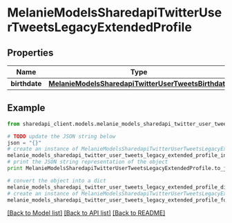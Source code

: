 # MelanieModelsSharedapiTwitterUserTweetsLegacyExtendedProfile


## Properties
Name | Type | Description | Notes
------------ | ------------- | ------------- | -------------
**birthdate** | [**MelanieModelsSharedapiTwitterUserTweetsBirthdate**](MelanieModelsSharedapiTwitterUserTweetsBirthdate.md) |  | [optional] 

## Example

```python
from sharedapi_client.models.melanie_models_sharedapi_twitter_user_tweets_legacy_extended_profile import MelanieModelsSharedapiTwitterUserTweetsLegacyExtendedProfile

# TODO update the JSON string below
json = "{}"
# create an instance of MelanieModelsSharedapiTwitterUserTweetsLegacyExtendedProfile from a JSON string
melanie_models_sharedapi_twitter_user_tweets_legacy_extended_profile_instance = MelanieModelsSharedapiTwitterUserTweetsLegacyExtendedProfile.from_json(json)
# print the JSON string representation of the object
print MelanieModelsSharedapiTwitterUserTweetsLegacyExtendedProfile.to_json()

# convert the object into a dict
melanie_models_sharedapi_twitter_user_tweets_legacy_extended_profile_dict = melanie_models_sharedapi_twitter_user_tweets_legacy_extended_profile_instance.to_dict()
# create an instance of MelanieModelsSharedapiTwitterUserTweetsLegacyExtendedProfile from a dict
melanie_models_sharedapi_twitter_user_tweets_legacy_extended_profile_form_dict = melanie_models_sharedapi_twitter_user_tweets_legacy_extended_profile.from_dict(melanie_models_sharedapi_twitter_user_tweets_legacy_extended_profile_dict)
```
[[Back to Model list]](../README.md#documentation-for-models) [[Back to API list]](../README.md#documentation-for-api-endpoints) [[Back to README]](../README.md)



